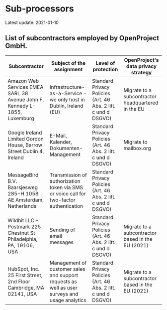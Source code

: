 # Sub-processors

Latest update: 2021-01-10

## List of subcontractors employed by OpenProject GmbH.

| **Subcontractor**                                            | **Subject of the assignment**                                | **Level of protection**                                      | OpenProject's data privacy strategy                |
| ------------------------------------------------------------ | ------------------------------------------------------------ | ------------------------------------------------------------ | -------------------------------------------------- |
| Amazon Web Services EMEA SARL  38 Avenue John F. Kennedy  L-1855, Luxemburg | Infrastructure-as-a-Service - we only host in Dublin, Ireland (EU) | Standard Privacy Policies (Art. 46 Abs. 2 litt. c und d DSGVO) | Migrate to a subcontractor headquartered in the EU |
| Google Ireland Limited  Gordon House, Barrow Street  Dublin 4, Ireland | E-Mail, Kalender, Dokumenten-Management                      | Standard Privacy Policies (Art. 46 Abs. 2 litt. c und d DSGVO) | Migrate to mailbox.org                             |
| MessageBird B.V.  Baarsjesweg 285-H  1058 AE Amsterdam, Netherlands | Transmission of authorization token via SMS or voice call for two-factor authentication | Standard Privacy Policies (Art. 46 Abs. 2 litt. c und d DSGVO) |                                                    |
| Wildbit LLC – Postmark  225 Chestnut St  Philadelphia, PA, 19106, USA | Sending of email messages                                    | Standard Privacy Policies (Art. 46 Abs. 2 litt. c und d DSGVO) | Migrate to a subcontractor based in the EU (2021)  |
| HubSpot, Inc.  25 First Street, 2nd Floor  Cambridge, MA 02141, USA | Management of customer sales and support requests as well as user surveys and usage analytics | Standard Privacy Policies (Art. 46 Abs. 2 litt. c und d DSGVO) | Migrate to a subcontractor based in the EU (2021)  |
